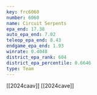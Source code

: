 ```yaml
---
key: frc6060
number: 6060
name: Circuit Serpents
epa_end: 17.38
auto_epa_end: 7.02
teleop_epa_end: 8.43
endgame_epa_end: 1.93
winrate: 0.4048
district_epa_rank: 604
district_epa_percentile: 0.6646
type: Team
---
```

[[2024caav]]
[[2024cave]]
